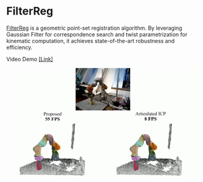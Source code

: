 # FilterReg

[FilterReg](<https://sites.google.com/view/filterreg/home>) is a geometric point-set registration algorithm. By leveraging Gaussian Filter for correspondence search and twist parametrization for kinematic computation, it achieves state-of-the-art robustness and efficiency.

Video Demo [[Link]](<https://sites.google.com/view/filterreg/home>)

[![FilterReg](./doc/articulated.png)](https://www.youtube.com/watch?v=9a0eEscz1Cs)